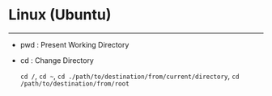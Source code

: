 # Linux (Ubuntu)
---

* pwd : Present Working Directory 
* cd : Change Directory

  `cd /`, `cd ~`, `cd ./path/to/destination/from/current/directory`, `cd /path/to/destination/from/root`
